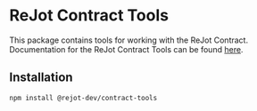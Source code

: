 # ReJot Contract Tools

This package contains tools for working with the ReJot Contract. Documentation for the ReJot
Contract Tools can be found [here](https://rejot.dev/docs/).

## Installation

```bash
npm install @rejot-dev/contract-tools
```

